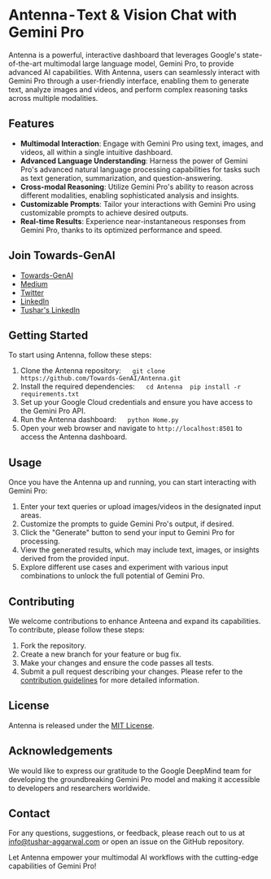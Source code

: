 # Antenna - Text & Vision Chat with Gemini Pro
Antenna is a powerful, interactive dashboard that leverages Google's state-of-the-art multimodal large language model, Gemini Pro, to provide advanced AI capabilities. With Antenna, users can seamlessly interact with Gemini Pro through a user-friendly interface, enabling them to generate text, analyze images and videos, and perform complex reasoning tasks across multiple modalities.

## Features
- **Multimodal Interaction**: Engage with Gemini Pro using text, images, and videos, all within a single intuitive dashboard.
- **Advanced Language Understanding**: Harness the power of Gemini Pro's advanced natural language processing capabilities for tasks such as text generation, summarization, and question-answering.
- **Cross-modal Reasoning**: Utilize Gemini Pro's ability to reason across different modalities, enabling sophisticated analysis and insights.
- **Customizable Prompts**: Tailor your interactions with Gemini Pro using customizable prompts to achieve desired outputs.
- **Real-time Results**: Experience near-instantaneous responses from Gemini Pro, thanks to its optimized performance and speed.

## Join Towards-GenAI

- [Towards-GenAI](https://github.com/Towards-GenAI)
- [Medium](https://medium.com/towards-genai)
- [Twitter](https://twitter.com/TaggData)
- [LinkedIn](https://www.linkedin.com/company/towards-genai/)
- [Tushar's LinkedIn](https://www.linkedin.com/in/tusharaggarwalinseec/)

## Getting Started
To start using Antenna, follow these steps:
1. Clone the Antenna repository:
 ```
 git clone https://github.com/Towards-GenAI/Antenna.git
 ```
2. Install the required dependencies:
 ```
 cd Antenna
 pip install -r requirements.txt
 ```
3. Set up your Google Cloud credentials and ensure you have access to the Gemini Pro API.
4. Run the Antenna dashboard:
 ```
 python Home.py
 ```
5. Open your web browser and navigate to `http://localhost:8501` to access the Antenna dashboard.

## Usage
Once you have the Antenna up and running, you can start interacting with Gemini Pro:
1. Enter your text queries or upload images/videos in the designated input areas.
2. Customize the prompts to guide Gemini Pro's output, if desired.
3. Click the "Generate" button to send your input to Gemini Pro for processing.
4. View the generated results, which may include text, images, or insights derived from the provided input.
5. Explore different use cases and experiment with various input combinations to unlock the full potential of Gemini Pro.
## Contributing
We welcome contributions to enhance Anteena and expand its capabilities. To contribute, please follow these steps:
1. Fork the repository.
2. Create a new branch for your feature or bug fix.
3. Make your changes and ensure the code passes all tests.
4. Submit a pull request describing your changes.
Please refer to the [contribution guidelines](CONTRIBUTING.md) for more detailed information.
## License
Antenna is released under the [MIT License](LICENSE).
## Acknowledgements
We would like to express our gratitude to the Google DeepMind team for developing the groundbreaking Gemini Pro model and making it accessible to developers and researchers worldwide.
## Contact
For any questions, suggestions, or feedback, please reach out to us at info@tushar-aggarwal.com or open an issue on the GitHub repository.

Let Antenna empower your multimodal AI workflows with the cutting-edge capabilities of Gemini Pro!


